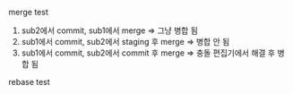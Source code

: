 merge test

1. sub2에서 commit, sub1에서 merge => 그냥 병합 됨
2. sub1에서 commit, sub2에서 staging 후 merge => 병합 안 됨
3. sub1에서 commit, sub2에서 commit 후 merge => 충돌 편집기에서 해결 후 병합 됨

rebase test
